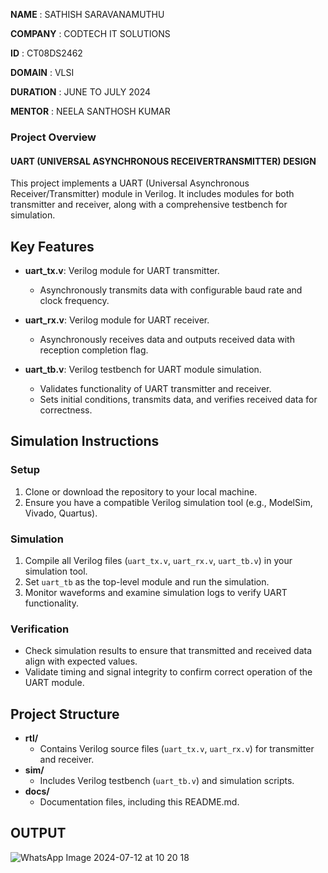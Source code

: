 **NAME** : SATHISH SARAVANAMUTHU

**COMPANY** : CODTECH IT SOLUTIONS

**ID** : CT08DS2462

**DOMAIN** : VLSI

**DURATION** : JUNE TO JULY 2024

**MENTOR** : NEELA SANTHOSH KUMAR


### Project Overview

#### UART (UNIVERSAL ASYNCHRONOUS RECEIVERTRANSMITTER) DESIGN

This project implements a UART (Universal Asynchronous Receiver/Transmitter) module in Verilog. It includes modules for both transmitter and receiver, along with a comprehensive testbench for simulation.

## Key Features

- **uart_tx.v**: Verilog module for UART transmitter.
  - Asynchronously transmits data with configurable baud rate and clock frequency.
  
- **uart_rx.v**: Verilog module for UART receiver.
  - Asynchronously receives data and outputs received data with reception completion flag.

- **uart_tb.v**: Verilog testbench for UART module simulation.
  - Validates functionality of UART transmitter and receiver.
  - Sets initial conditions, transmits data, and verifies received data for correctness.

## Simulation Instructions

### Setup

1. Clone or download the repository to your local machine.
2. Ensure you have a compatible Verilog simulation tool (e.g., ModelSim, Vivado, Quartus).

### Simulation

1. Compile all Verilog files (`uart_tx.v`, `uart_rx.v`, `uart_tb.v`) in your simulation tool.
2. Set `uart_tb` as the top-level module and run the simulation.
3. Monitor waveforms and examine simulation logs to verify UART functionality.

### Verification

- Check simulation results to ensure that transmitted and received data align with expected values.
- Validate timing and signal integrity to confirm correct operation of the UART module.

## Project Structure

- **rtl/**
  - Contains Verilog source files (`uart_tx.v`, `uart_rx.v`) for transmitter and receiver.
- **sim/**
  - Includes Verilog testbench (`uart_tb.v`) and simulation scripts.
- **docs/**
  - Documentation files, including this README.md.
 
## OUTPUT
![WhatsApp Image 2024-07-12 at 10 20 18](https://github.com/user-attachments/assets/e82962c0-7955-40ad-95f8-e3db950a5746)



